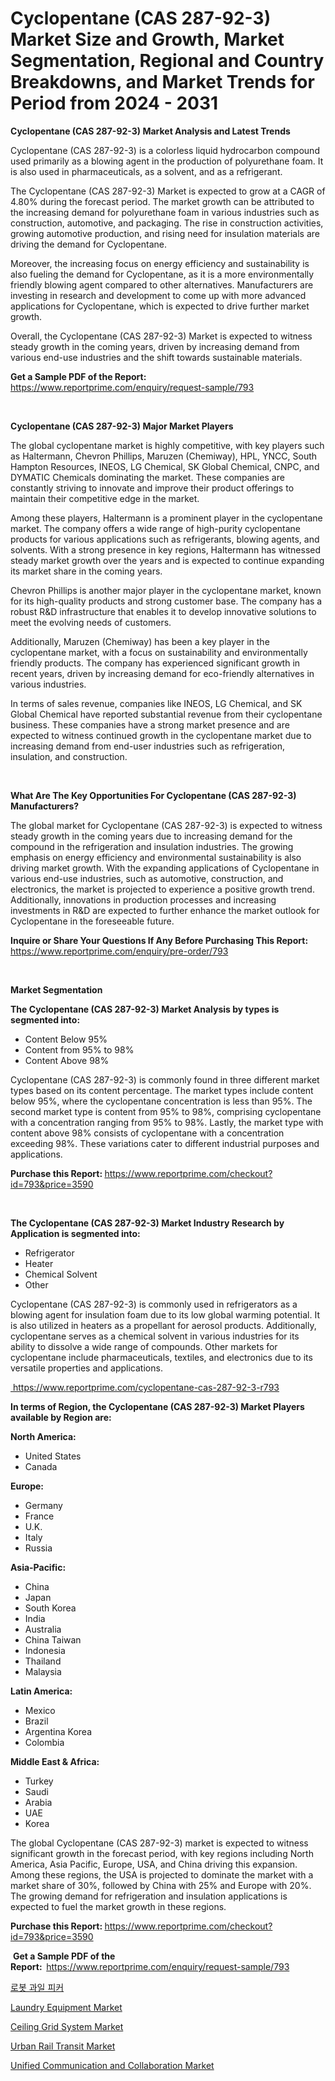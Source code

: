 <p><h1>Cyclopentane (CAS 287-92-3) Market Size and Growth, Market Segmentation, Regional and Country Breakdowns, and Market Trends for Period from 2024 -  2031</h1></p><p><strong>Cyclopentane (CAS 287-92-3) Market Analysis and Latest Trends</strong></p>
<p><p>Cyclopentane (CAS 287-92-3) is a colorless liquid hydrocarbon compound used primarily as a blowing agent in the production of polyurethane foam. It is also used in pharmaceuticals, as a solvent, and as a refrigerant.</p><p>The Cyclopentane (CAS 287-92-3) Market is expected to grow at a CAGR of 4.80% during the forecast period. The market growth can be attributed to the increasing demand for polyurethane foam in various industries such as construction, automotive, and packaging. The rise in construction activities, growing automotive production, and rising need for insulation materials are driving the demand for Cyclopentane.</p><p>Moreover, the increasing focus on energy efficiency and sustainability is also fueling the demand for Cyclopentane, as it is a more environmentally friendly blowing agent compared to other alternatives. Manufacturers are investing in research and development to come up with more advanced applications for Cyclopentane, which is expected to drive further market growth.</p><p>Overall, the Cyclopentane (CAS 287-92-3) Market is expected to witness steady growth in the coming years, driven by increasing demand from various end-use industries and the shift towards sustainable materials.</p></p>
<p><strong>Get a Sample PDF of the Report:&nbsp;</strong> <a href="https://www.reportprime.com/enquiry/request-sample/793">https://www.reportprime.com/enquiry/request-sample/793</a></p>
<p>&nbsp;</p>
<p><strong>Cyclopentane (CAS 287-92-3) Major Market Players</strong></p>
<p><p>The global cyclopentane market is highly competitive, with key players such as Haltermann, Chevron Phillips, Maruzen (Chemiway), HPL, YNCC, South Hampton Resources, INEOS, LG Chemical, SK Global Chemical, CNPC, and DYMATIC Chemicals dominating the market. These companies are constantly striving to innovate and improve their product offerings to maintain their competitive edge in the market.</p><p>Among these players, Haltermann is a prominent player in the cyclopentane market. The company offers a wide range of high-purity cyclopentane products for various applications such as refrigerants, blowing agents, and solvents. With a strong presence in key regions, Haltermann has witnessed steady market growth over the years and is expected to continue expanding its market share in the coming years.</p><p>Chevron Phillips is another major player in the cyclopentane market, known for its high-quality products and strong customer base. The company has a robust R&D infrastructure that enables it to develop innovative solutions to meet the evolving needs of customers.</p><p>Additionally, Maruzen (Chemiway) has been a key player in the cyclopentane market, with a focus on sustainability and environmentally friendly products. The company has experienced significant growth in recent years, driven by increasing demand for eco-friendly alternatives in various industries.</p><p>In terms of sales revenue, companies like INEOS, LG Chemical, and SK Global Chemical have reported substantial revenue from their cyclopentane business. These companies have a strong market presence and are expected to witness continued growth in the cyclopentane market due to increasing demand from end-user industries such as refrigeration, insulation, and construction.</p></p>
<p>&nbsp;</p>
<p><strong>What Are The Key Opportunities For Cyclopentane (CAS 287-92-3) Manufacturers?</strong></p>
<p><p>The global market for Cyclopentane (CAS 287-92-3) is expected to witness steady growth in the coming years due to increasing demand for the compound in the refrigeration and insulation industries. The growing emphasis on energy efficiency and environmental sustainability is also driving market growth. With the expanding applications of Cyclopentane in various end-use industries, such as automotive, construction, and electronics, the market is projected to experience a positive growth trend. Additionally, innovations in production processes and increasing investments in R&D are expected to further enhance the market outlook for Cyclopentane in the foreseeable future.</p></p>
<p><strong>Inquire or Share Your Questions If Any Before Purchasing This Report:</strong> <a href="https://www.reportprime.com/enquiry/pre-order/793">https://www.reportprime.com/enquiry/pre-order/793</a></p>
<p>&nbsp;</p>
<p><strong>Market Segmentation</strong></p>
<p><strong>The Cyclopentane (CAS 287-92-3) Market Analysis by types is segmented into:</strong></p>
<p><ul><li>Content Below 95%</li><li>Content from 95% to 98%</li><li>Content Above 98%</li></ul></p>
<p><p>Cyclopentane (CAS 287-92-3) is commonly found in three different market types based on its content percentage. The market types include content below 95%, where the cyclopentane concentration is less than 95%. The second market type is content from 95% to 98%, comprising cyclopentane with a concentration ranging from 95% to 98%. Lastly, the market type with content above 98% consists of cyclopentane with a concentration exceeding 98%. These variations cater to different industrial purposes and applications.</p></p>
<p><strong>Purchase this Report:&nbsp;</strong><a href="https://www.reportprime.com/checkout?id=793&price=3590">https://www.reportprime.com/checkout?id=793&price=3590</a></p>
<p>&nbsp;</p>
<p><strong>The Cyclopentane (CAS 287-92-3) Market Industry Research by Application is segmented into:</strong></p>
<p><ul><li>Refrigerator</li><li>Heater</li><li>Chemical Solvent</li><li>Other</li></ul></p>
<p><p>Cyclopentane (CAS 287-92-3) is commonly used in refrigerators as a blowing agent for insulation foam due to its low global warming potential. It is also utilized in heaters as a propellant for aerosol products. Additionally, cyclopentane serves as a chemical solvent in various industries for its ability to dissolve a wide range of compounds. Other markets for cyclopentane include pharmaceuticals, textiles, and electronics due to its versatile properties and applications.</p></p>
<p><a href="https://www.reportprime.com/cyclopentane-cas-287-92-3-r793">&nbsp;https://www.reportprime.com/cyclopentane-cas-287-92-3-r793</a></p>
<p><strong>In terms of Region, the Cyclopentane (CAS 287-92-3) Market Players available by Region are:</strong></p>
<p>
    <p> <strong> North America: </strong>
        <ul>
            <li>United States</li>
            <li>Canada</li>
        </ul>
        </p> 
    <p> <strong> Europe: </strong>
        <ul>
            <li>Germany</li>
            <li>France</li>
            <li>U.K.</li>
            <li>Italy</li>
            <li>Russia</li>
        </ul>
        </p> 
    <p> <strong> Asia-Pacific: </strong>
        <ul>
            <li>China</li>
            <li>Japan</li>
            <li>South Korea</li>
            <li>India</li>
            <li>Australia</li>
            <li>China Taiwan</li>
            <li>Indonesia</li>
            <li>Thailand</li>
            <li>Malaysia</li>
        </ul>
        </p> 
    <p> <strong> Latin America: </strong>
        <ul>
            <li>Mexico</li>
            <li>Brazil</li>
            <li>Argentina Korea</li>
            <li>Colombia</li>
        </ul>
        </p> 
    <p> <strong> Middle East & Africa: </strong>
        <ul>
            <li>Turkey</li>
            <li>Saudi</li>
            <li>Arabia</li>
            <li>UAE</li>
            <li>Korea</li>
        </ul>
    </p>
    </p>
<p><p>The global Cyclopentane (CAS 287-92-3) market is expected to witness significant growth in the forecast period, with key regions including North America, Asia Pacific, Europe, USA, and China driving this expansion. Among these regions, the USA is projected to dominate the market with a market share of 30%, followed by China with 25% and Europe with 20%. The growing demand for refrigeration and insulation applications is expected to fuel the market growth in these regions.</p></p>
<p><strong>Purchase this Report: </strong><a href="https://www.reportprime.com/checkout?id=793&price=3590">https://www.reportprime.com/checkout?id=793&price=3590</a></p>
<p>&nbsp;<strong>Get a Sample PDF of the Report:&nbsp;&nbsp;</strong><a href="https://www.reportprime.com/enquiry/request-sample/793">https://www.reportprime.com/enquiry/request-sample/793</a></p>
<p><strong></strong></p>
<p><p><a href="https://medium.com/@boydsmitham726/%EA%B8%80%EB%A1%9C%EB%B2%8C-%EB%A1%9C%EB%B4%87-%EA%B3%BC%EC%9D%BC-%EC%88%98%ED%99%95%EA%B8%B0-%EC%8B%9C%EC%9E%A5-%EB%B6%80%EB%AC%B8-%EC%9C%A0%ED%98%95-%EC%9D%91%EC%9A%A9-%EC%8B%9C%EC%9E%A5-%EC%B0%B8%EA%B0%80%EC%9E%90-%EC%A0%84%EB%9E%B5-%EC%A7%80%EC%97%AD%EB%B3%84-%EC%84%B1%EC%9E%A5-%EC%9D%B8%EC%82%AC%EC%9D%B4%ED%8A%B8-%EB%B0%8F-%EB%AF%B8%EB%9E%98-%EC%98%88%EC%B8%A1-2024-2031-eedd43e463d4">로봇 과일 피커</a></p><p><a href="https://www.linkedin.com/pulse/laundry-equipment-market-outlook-forecast-from-2024-2031-ujbnf">Laundry Equipment Market</a></p><p><a href="https://github.com/bmorecock/Market-Research-Report-List-4/blob/main/ceiling-grid-system-market.md">Ceiling Grid System Market</a></p><p><a href="https://issuu.com/reportprime-2/docs/urban-rail-transit-market-size-2030.pptx">Urban Rail Transit Market</a></p><p><a href="https://issuu.com/reportprime-2/docs/unified-communication-and-collaboration-market-siz">Unified Communication and Collaboration Market</a></p></p>